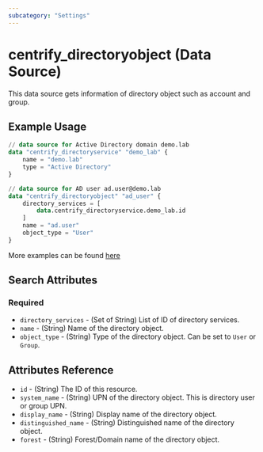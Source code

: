 ```yaml
---
subcategory: "Settings"
---
```


# centrify_directoryobject (Data Source)

This data source gets information of directory object such as account and group.

## Example Usage

```terraform
// data source for Active Directory domain demo.lab
data "centrify_directoryservice" "demo_lab" {
    name = "demo.lab"
    type = "Active Directory"
}

// data source for AD user ad.user@demo.lab
data "centrify_directoryobject" "ad_user" {
    directory_services = [
        data.centrify_directoryservice.demo_lab.id
    ]
    name = "ad.user"
    object_type = "User"
}
```

More examples can be found [here](https://github.com/marcozj/terraform-provider-centrifyvault/tree/main/examples/centrify_role)

## Search Attributes

### Required

- `directory_services` - (Set of String) List of ID of directory services.
- `name` - (String) Name of the directory object.
- `object_type` - (String) Type of the directory object. Can be set to `User` or `Group`.

## Attributes Reference

- `id` - (String) The ID of this resource.
- `system_name` - (String) UPN of the directory object. This is directory user or group UPN.
- `display_name` - (String) Display name of the directory object.
- `distinguished_name` - (String) Distinguished name of the directory object.
- `forest` - (String) Forest/Domain name of the directory object.
